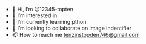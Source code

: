 - 👋 Hi, I’m @12345-topten
- 👀 I’m interested in 
- 🌱 I’m currently learning pthon 
- 💞️ I’m looking to collaborate on image indentifier 
- 📫 How to reach me tenzinstopden746@gmail.com

<!---
12345-topten/12345-topten is a ✨ special ✨ repository because its `README.md` (this file) appears on your GitHub profile.
You can click the Preview link to take a look at your changes.
--->

